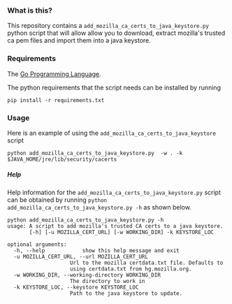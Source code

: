 ### What is this?
This repository contains a `add_mozilla_ca_certs_to_java_keystore.py` python script
that will allow allow you to download, extract mozilla's trusted ca pem files
and import them into a java keystore.


### Requirements
The [Go Programming Language](http://golang.org/doc/install).

The python requirements that the script needs can be installed by running

    pip install -r requirements.txt

### Usage

Here is an example of using the `add_mozilla_ca_certs_to_java_keystore` script

    python add_mozilla_ca_certs_to_java_keystore.py  -w . -k $JAVA_HOME/jre/lib/security/cacerts

##### Help
Help information for the `add_mozilla_ca_certs_to_java_keystore.py`
script can be obtained by running `python add_mozilla_ca_certs_to_java_keystore.py -h`
as shown below.

    python add_mozilla_ca_certs_to_java_keystore.py -h
    usage: A script to add mozilla's trusted CA certs to a java keystore.
           [-h] [-u MOZILLA_CERT_URL] [-w WORKING_DIR] -k KEYSTORE_LOC

    optional arguments:
      -h, --help            show this help message and exit
      -u MOZILLA_CERT_URL, --url MOZILLA_CERT_URL
                        Url to the mozilla certdata.txt file. Defaults to
                        using certdata.txt from hg.mozilla.org.
      -w WORKING_DIR, --working-directory WORKING_DIR
                        The directory to work in
      -k KEYSTORE_LOC, --keystore KEYSTORE_LOC
                        Path to the java keystore to update.


